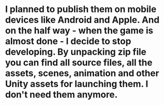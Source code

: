 # I planned to publish them on mobile devices like Android and Apple. And on the half way - when the game is almost done - I decide to stop developing. By unpacking zip file you can find all source files, all the assets, scenes, animation and other Unity assets for launching them. I don't need them anymore.
